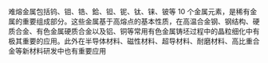 难熔金属包括钨、钼、锆、鉿、钽、铌、钛、铼、铍等 10 个金属元素，是稀有金属的重要组成部分。这些金属基于高熔点的基本性质，在高温合金钢、钢结构、硬质合金、有色金属硬质合金以及铝、铜等常用有色金属铸坯过程中的晶粒细化中有极其重要的应用。此外在半导体材料、磁性材料、超导材料、耐磨材料、高比重合金等新材料研发中也有重要应用